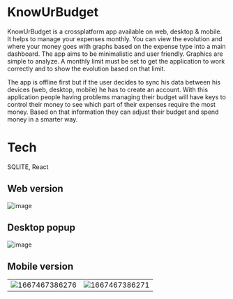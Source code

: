 # KnowUrBudget

KnowUrBudget is a crossplatform app available on web, desktop & mobile. It helps to manage your expenses monthly. You can view the evolution and where your money goes with graphs based on the expense type into a main dashboard. The app aims to be minimalistic and user friendly. Graphics are simple to analyze. A monthly limit must be set to get the application to work correctly and to show the evolution based on that limit.

The app is offline first but if the user decides to sync his data between his devices (web, desktop, mobile) he has to create an account.
With this application people having problems managing their budget will have keys to control their money to see which part of their expenses require the most money. Based on that information they can adjust their budget and spend money in a smarter way.

# Tech
SQLITE, React 

## Web version
![image](https://user-images.githubusercontent.com/56622131/199684711-b43df4e0-ac1b-4071-9d16-5a3eeea6b8c0.png)

## Desktop popup
![image](https://user-images.githubusercontent.com/56622131/199685108-841421b5-e580-4c24-bbf5-7f02e8df2610.png)

## Mobile version

|   |   |
|---|---|
| ![1667467386276](https://user-images.githubusercontent.com/56622131/199685706-dd433a7a-aff6-4305-b1dc-d2b572d8d1f6.jpg)  | ![1667467386271](https://user-images.githubusercontent.com/56622131/199685725-aec98783-f877-4f7c-8f5c-ee894ca79f69.jpg)  |




